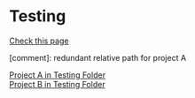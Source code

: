 # Testing

[Check this page](/dimakreminskyi.github.io/Testing)

[comment]: redundant relative path for project A

[Project A in Testing Folder](/dimakreminskyi.github.io/Testing/subproject-a)\
[Project B in Testing Folder](subproject-b)
